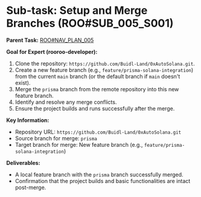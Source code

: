 # Sub-task: Setup and Merge Branches (ROO#SUB_005_S001)

**Parent Task:** [ROO#NAV_PLAN_005](.rooroo/tasks/ROO#NAV_PLAN_005/context.md)

**Goal for Expert (rooroo-developer):**
1.  Clone the repository: `https://github.com/Buidl-Land/0xAutoSolana.git`.
2.  Create a new feature branch (e.g., `feature/prisma-solana-integration`) from the current `main` branch (or the default branch if `main` doesn't exist).
3.  Merge the `prisma` branch from the remote repository into this new feature branch.
4.  Identify and resolve any merge conflicts.
5.  Ensure the project builds and runs successfully after the merge.

**Key Information:**
*   Repository URL: `https://github.com/Buidl-Land/0xAutoSolana.git`
*   Source branch for merge: `prisma`
*   Target branch for merge: New feature branch (e.g., `feature/prisma-solana-integration`)

**Deliverables:**
*   A local feature branch with the `prisma` branch successfully merged.
*   Confirmation that the project builds and basic functionalities are intact post-merge.